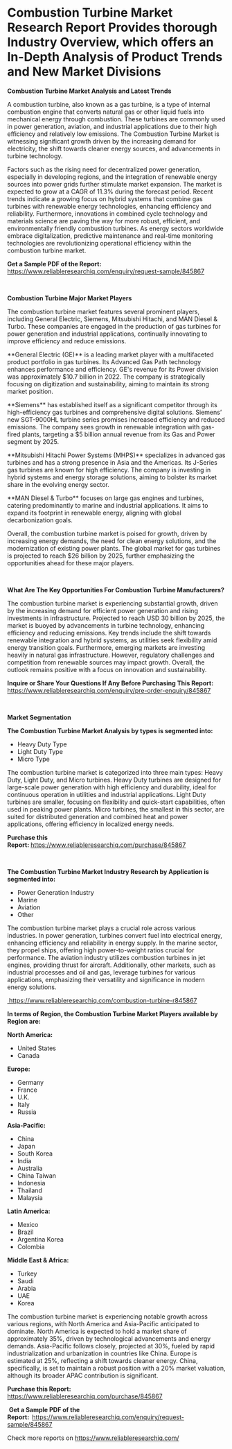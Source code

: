 <p><h1>Combustion Turbine Market Research Report Provides thorough Industry Overview, which offers an In-Depth Analysis of Product Trends and New Market Divisions</h1></p><p><strong>Combustion Turbine Market Analysis and Latest Trends</strong></p>
<p><p>A combustion turbine, also known as a gas turbine, is a type of internal combustion engine that converts natural gas or other liquid fuels into mechanical energy through combustion. These turbines are commonly used in power generation, aviation, and industrial applications due to their high efficiency and relatively low emissions. The Combustion Turbine Market is witnessing significant growth driven by the increasing demand for electricity, the shift towards cleaner energy sources, and advancements in turbine technology. </p><p>Factors such as the rising need for decentralized power generation, especially in developing regions, and the integration of renewable energy sources into power grids further stimulate market expansion. The market is expected to grow at a CAGR of 11.3% during the forecast period. Recent trends indicate a growing focus on hybrid systems that combine gas turbines with renewable energy technologies, enhancing efficiency and reliability. Furthermore, innovations in combined cycle technology and materials science are paving the way for more robust, efficient, and environmentally friendly combustion turbines. As energy sectors worldwide embrace digitalization, predictive maintenance and real-time monitoring technologies are revolutionizing operational efficiency within the combustion turbine market.</p></p>
<p><strong>Get a Sample PDF of the Report:&nbsp;</strong> <a href="https://www.reliableresearchiq.com/enquiry/request-sample/845867?utm_campaign=2739&utm_medium=2&utm_source=Github&utm_content=ia&utm_term=10042025&utm_id=combustion-turbine">https://www.reliableresearchiq.com/enquiry/request-sample/845867</a></p>
<p>&nbsp;</p>
<p><strong>Combustion Turbine Major Market Players</strong></p>
<p><p>The combustion turbine market features several prominent players, including General Electric, Siemens, Mitsubishi Hitachi, and MAN Diesel & Turbo. These companies are engaged in the production of gas turbines for power generation and industrial applications, continually innovating to improve efficiency and reduce emissions.</p><p>**General Electric (GE)** is a leading market player with a multifaceted product portfolio in gas turbines. Its Advanced Gas Path technology enhances performance and efficiency. GE's revenue for its Power division was approximately $10.7 billion in 2022. The company is strategically focusing on digitization and sustainability, aiming to maintain its strong market position.</p><p>**Siemens** has established itself as a significant competitor through its high-efficiency gas turbines and comprehensive digital solutions. Siemens’ new SGT-9000HL turbine series promises increased efficiency and reduced emissions. The company sees growth in renewable integration with gas-fired plants, targeting a $5 billion annual revenue from its Gas and Power segment by 2025.</p><p>**Mitsubishi Hitachi Power Systems (MHPS)** specializes in advanced gas turbines and has a strong presence in Asia and the Americas. Its J-Series gas turbines are known for high efficiency. The company is investing in hybrid systems and energy storage solutions, aiming to bolster its market share in the evolving energy sector.</p><p>**MAN Diesel & Turbo** focuses on large gas engines and turbines, catering predominantly to marine and industrial applications. It aims to expand its footprint in renewable energy, aligning with global decarbonization goals.</p><p>Overall, the combustion turbine market is poised for growth, driven by increasing energy demands, the need for clean energy solutions, and the modernization of existing power plants. The global market for gas turbines is projected to reach $26 billion by 2025, further emphasizing the opportunities ahead for these major players.</p></p>
<p>&nbsp;</p>
<p><strong>What Are The Key Opportunities For Combustion Turbine Manufacturers?</strong></p>
<p><p>The combustion turbine market is experiencing substantial growth, driven by the increasing demand for efficient power generation and rising investments in infrastructure. Projected to reach USD 30 billion by 2025, the market is buoyed by advancements in turbine technology, enhancing efficiency and reducing emissions. Key trends include the shift towards renewable integration and hybrid systems, as utilities seek flexibility amid energy transition goals. Furthermore, emerging markets are investing heavily in natural gas infrastructure. However, regulatory challenges and competition from renewable sources may impact growth. Overall, the outlook remains positive with a focus on innovation and sustainability.</p></p>
<p><strong>Inquire or Share Your Questions If Any Before Purchasing This Report:</strong> <a href="https://www.reliableresearchiq.com/enquiry/pre-order-enquiry/845867?utm_campaign=2739&utm_medium=2&utm_source=Github&utm_content=ia&utm_term=10042025&utm_id=combustion-turbine">https://www.reliableresearchiq.com/enquiry/pre-order-enquiry/845867</a></p>
<p>&nbsp;</p>
<p><strong>Market Segmentation</strong></p>
<p><strong>The Combustion Turbine Market Analysis by types is segmented into:</strong></p>
<p><ul><li>Heavy Duty Type</li><li>Light Duty Type</li><li>Micro Type</li></ul></p>
<p><p>The combustion turbine market is categorized into three main types: Heavy Duty, Light Duty, and Micro turbines. Heavy Duty turbines are designed for large-scale power generation with high efficiency and durability, ideal for continuous operation in utilities and industrial applications. Light Duty turbines are smaller, focusing on flexibility and quick-start capabilities, often used in peaking power plants. Micro turbines, the smallest in this sector, are suited for distributed generation and combined heat and power applications, offering efficiency in localized energy needs.</p></p>
<p><strong>Purchase this Report:&nbsp;</strong><a href="https://www.reliableresearchiq.com/purchase/845867?utm_campaign=2739&utm_medium=2&utm_source=Github&utm_content=ia&utm_term=10042025&utm_id=combustion-turbine">https://www.reliableresearchiq.com/purchase/845867</a></p>
<p>&nbsp;</p>
<p><strong>The Combustion Turbine Market Industry Research by Application is segmented into:</strong></p>
<p><ul><li>Power Generation Industry</li><li>Marine</li><li>Aviation</li><li>Other</li></ul></p>
<p><p>The combustion turbine market plays a crucial role across various industries. In power generation, turbines convert fuel into electrical energy, enhancing efficiency and reliability in energy supply. In the marine sector, they propel ships, offering high power-to-weight ratios crucial for performance. The aviation industry utilizes combustion turbines in jet engines, providing thrust for aircraft. Additionally, other markets, such as industrial processes and oil and gas, leverage turbines for various applications, emphasizing their versatility and significance in modern energy solutions.</p></p>
<p><a href="https://www.reliableresearchiq.com/combustion-turbine-r845867?utm_campaign=2739&utm_medium=2&utm_source=Github&utm_content=ia&utm_term=10042025&utm_id=combustion-turbine">&nbsp;https://www.reliableresearchiq.com/combustion-turbine-r845867</a></p>
<p><strong>In terms of Region, the Combustion Turbine Market Players available by Region are:</strong></p>
<p>
    <p> <strong> North America: </strong>
        <ul>
            <li>United States</li>
            <li>Canada</li>
        </ul>
        </p> 
    <p> <strong> Europe: </strong>
        <ul>
            <li>Germany</li>
            <li>France</li>
            <li>U.K.</li>
            <li>Italy</li>
            <li>Russia</li>
        </ul>
        </p> 
    <p> <strong> Asia-Pacific: </strong>
        <ul>
            <li>China</li>
            <li>Japan</li>
            <li>South Korea</li>
            <li>India</li>
            <li>Australia</li>
            <li>China Taiwan</li>
            <li>Indonesia</li>
            <li>Thailand</li>
            <li>Malaysia</li>
        </ul>
        </p> 
    <p> <strong> Latin America: </strong>
        <ul>
            <li>Mexico</li>
            <li>Brazil</li>
            <li>Argentina Korea</li>
            <li>Colombia</li>
        </ul>
        </p> 
    <p> <strong> Middle East & Africa: </strong>
        <ul>
            <li>Turkey</li>
            <li>Saudi</li>
            <li>Arabia</li>
            <li>UAE</li>
            <li>Korea</li>
        </ul>
    </p>
    </p>
<p><p>The combustion turbine market is experiencing notable growth across various regions, with North America and Asia-Pacific anticipated to dominate. North America is expected to hold a market share of approximately 35%, driven by technological advancements and energy demands. Asia-Pacific follows closely, projected at 30%, fueled by rapid industrialization and urbanization in countries like China. Europe is estimated at 25%, reflecting a shift towards cleaner energy. China, specifically, is set to maintain a robust position with a 20% market valuation, although its broader APAC contribution is significant.</p></p>
<p><strong>Purchase this Report: </strong><a href="https://www.reliableresearchiq.com/purchase/845867?utm_campaign=2739&utm_medium=2&utm_source=Github&utm_content=ia&utm_term=10042025&utm_id=combustion-turbine">https://www.reliableresearchiq.com/purchase/845867</a></p>
<p>&nbsp;<strong>Get a Sample PDF of the Report:&nbsp;&nbsp;</strong><a href="https://www.reliableresearchiq.com/enquiry/request-sample/845867?utm_campaign=2739&utm_medium=2&utm_source=Github&utm_content=ia&utm_term=10042025&utm_id=combustion-turbine">https://www.reliableresearchiq.com/enquiry/request-sample/845867</a></p>
<p><strong></strong></p>
<p>Check more reports on <a href="https://www.reliableresearchiq.com/?utm_campaign=2739&utm_medium=2&utm_source=Github&utm_content=ia&utm_term=10042025&utm_id=combustion-turbine">https://www.reliableresearchiq.com/</a></p>